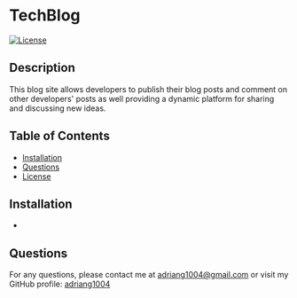 # TechBlog
[![License](https://img.shields.io/badge/License-MIT-yellow.svg)](https://opensource.org/licenses/MIT)

## Description
This blog site allows developers to publish their blog posts and comment on other developers' posts as well providing a dynamic platform for sharing and discussing new ideas.

## Table of Contents
- [Installation](#installation)
- [Questions](#questions)
- [License](#license)

## Installation
* 

## Questions
For any questions, please contact me at [adriang1004@gmail.com](mailto:adriang1004@gmail.com) or visit my GitHub profile: [adriang1004](https://github.com/adriang1004/)